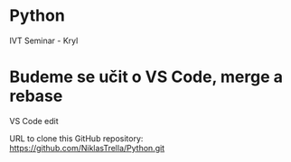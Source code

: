 # Python
IVT Seminar - Kryl
# Budeme se učit o VS Code, merge a rebase

VS Code edit

URL to clone this GitHub repository:
https://github.com/NiklasTrella/Python.git
